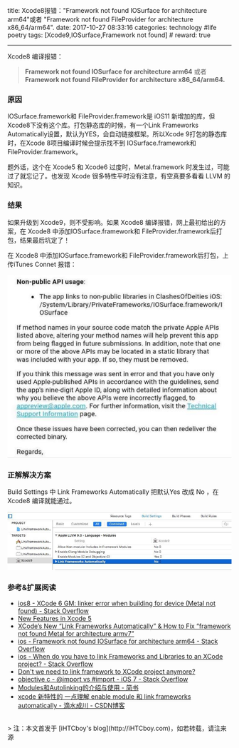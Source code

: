 title: Xcode8报错："Framework not found IOSurface for architecture arm64"或者 "Framework not found FileProvider for architecture x86_64/arm64".
date: 2017-10-27 08:33:16
categories: technology #life poetry
tags: [Xcode9,IOSurface,Framework not found]  # <!--more-->
reward: true

---

Xcode8 编译报错：
> **Framework not found IOSurface for architecture arm64** 
或者
 **Framework not found FileProvider for architecture x86_64/arm64.** 

### 原因
IOSurface.framework和 FileProvider.framework是 iOS11 新增加的库，但  Xcode8下没有这个库。打包静态库的时候，有一个Link Frameworks Automatically设置，默认为YES，会自动链接框架。所以Xcode 9打包的静态库时，在Xcode 8项目编译时候会提示找不到 IOSurface.framework和 FileProvider.framework。

<!--more-->

题外话，这个在 Xcode5 和 Xcode6 过度时，Metal.framework 时发生过，可能过了就忘记了。也发现 Xcode 很多特性平时没有注意，有空真要多看看 LLVM 的知识。

### 结果

如果升级到 Xcode9，则不受影响。如果 Xcode8 编译报错，网上最初给出的方案，在 Xcode8 中添加IOSurface.framework和 FileProvider.framework后打包，结果最后坑定了！

在 Xcode8 中添加IOSurface.framework和 FileProvider.framework后打包，上传iTunes Connet 报错：

![iTunes Connet 报错使用非法 API.jpg](https://github.com/iHTCboy/iGallery/raw/master/BlogImages/2017/10/iTunes-Connet-Error.jpg)

### 正解解决方案

 Build Settings 中 Link Frameworks Automatically 把默认Yes 改成 No ，在 Xcode8 编译就能通过。

![设置 Link Frameworks Automatically 为 NO.jpeg](https://github.com/iHTCboy/iGallery/raw/master/BlogImages/2017/10/Xcode-Settings.jpeg)


### 参考&扩展阅读
- [ios8 - XCode 6 GM: linker error when building for device (Metal not found) - Stack Overflow](https://stackoverflow.com/questions/25804696/xcode-6-gm-linker-error-when-building-for-device-metal-not-found/25924645)
- [New Features in Xcode 5](https://developer.apple.com/library/content/documentation/DeveloperTools/Conceptual/WhatsNewXcode/Chapters/xcode_5_0.html#//apple_ref/doc/uid/TP40012953-SW1)
- [XCode’s New “Link Frameworks Automatically” & How to Fix “framework not found Metal for architecture armv7”](https://mmmag.appsee.com/2014/09/22/xcode-new-link-frameworks-automatically-fix-framework-not-found-metal-for-architecture-armv7/)
- [ios - Framework not found IOSurface for architecture arm64 - Stack Overflow](https://stackoverflow.com/questions/44450673/framework-not-found-iosurface-for-architecture-arm64)
- [ios - When do you have to link Frameworks and Libraries to an XCode project? - Stack Overflow](https://stackoverflow.com/questions/33728359/when-do-you-have-to-link-frameworks-and-libraries-to-an-xcode-project)
- [Don't we need to link framework to XCode project anymore?](https://stackoverflow.com/questions/24902787/dont-we-need-to-link-framework-to-xcode-project-anymore)
- [objective c - @import vs #import - iOS 7 - Stack Overflow](https://stackoverflow.com/questions/18947516/import-vs-import-ios-7/18947634#)
- [Modules和Autolinking的介绍与使用 - 简书](http://www.jianshu.com/p/0ce22e777900)
- [xcode 新特性的 一点理解 enable module 和 link frameworks automatically - 滴水成川 - CSDN博客](http://blog.csdn.net/xiaofei125145/article/details/41117085)



<br>
> 注：本文首发于 [iHTCboy's blog](http://iHTCboy.com)，如若转载，请注来源

